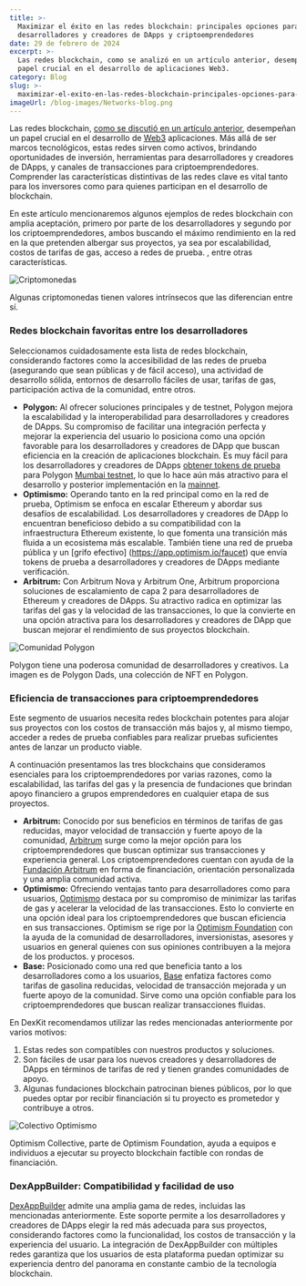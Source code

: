```yaml
---
title: >-
  Maximizar el éxito en las redes blockchain: principales opciones para
  desarrolladores y creadores de DApps y criptoemprendedores
date: 29 de febrero de 2024
excerpt: >-
  Las redes blockchain, como se analizó en un artículo anterior, desempeñan un
  papel crucial en el desarrollo de aplicaciones Web3.
category: Blog
slug: >-
  maximizar-el-exito-en-las-redes-blockchain-principales-opciones-para-desarrolladores-y-constructores-y-criptoemprendedores-de-dapps
imageUrl: /blog-images/Networks-blog.png
---
```

Las redes blockchain, [como se discutió en un artículo anterior](https://dexkit.com/embarking-on-blockchain-networks-understanding-and-their-transformative-applications/), desempeñan un papel crucial en el desarrollo de [Web3](https://dexkit.com/web3-the-present-and-the-future-of-the-internet/) aplicaciones. Más allá de ser marcos tecnológicos, estas redes sirven como activos, brindando oportunidades de inversión, herramientas para desarrolladores y creadores de DApps, y canales de transacciones para criptoemprendedores. Comprender las características distintivas de las redes clave es vital tanto para los inversores como para quienes participan en el desarrollo de blockchain.

En este artículo mencionaremos algunos ejemplos de redes blockchain con amplia aceptación, primero por parte de los desarrolladores y segundo por los criptoemprendedores, ambos buscando el máximo rendimiento en la red en la que pretenden albergar sus proyectos, ya sea por escalabilidad, costos de tarifas de gas, acceso a redes de prueba. , entre otras características.

![Criptomonedas](/blog-images/cryptocurrency-shutterstock_725383297.jpg)

Algunas criptomonedas tienen valores intrínsecos que las diferencian entre sí.

### Redes blockchain favoritas entre los desarrolladores

Seleccionamos cuidadosamente esta lista de redes blockchain, considerando factores como la accesibilidad de las redes de prueba (asegurando que sean públicas y de fácil acceso), una actividad de desarrollo sólida, entornos de desarrollo fáciles de usar, tarifas de gas, participación activa de la comunidad, entre otros.

* **Polygon:** Al ofrecer soluciones principales y de testnet, Polygon mejora la escalabilidad y la interoperabilidad para desarrolladores y creadores de DApps. Su compromiso de facilitar una integración perfecta y mejorar la experiencia del usuario lo posiciona como una opción favorable para los desarrolladores y creadores de DApp que buscan eficiencia en la creación de aplicaciones blockchain. Es muy fácil para los desarrolladores y creadores de DApps [obtener tokens de prueba](https://faucet.polygon.technology/) para Polygon [Mumbai testnet](https://mumbai.polygonscan.com/), lo que lo hace aún más atractivo para el desarrollo y posterior implementación en la [mainnet](https://polygonscan.com/).
* **Optimismo:** Operando tanto en la red principal como en la red de prueba, Optimism se enfoca en escalar Ethereum y abordar sus desafíos de escalabilidad. Los desarrolladores y creadores de DApp lo encuentran beneficioso debido a su compatibilidad con la infraestructura Ethereum existente, lo que fomenta una transición más fluida a un ecosistema más escalable. También tiene una red de prueba pública y un [grifo efectivo] (<https://app.optimism.io/faucet>) que envía tokens de prueba a desarrolladores y creadores de DApps mediante verificación.
* **Arbitrum:** Con Arbitrum Nova y Arbitrum One, Arbitrum proporciona soluciones de escalamiento de capa 2 para desarrolladores de Ethereum y creadores de DApps. Su atractivo radica en optimizar las tarifas del gas y la velocidad de las transacciones, lo que la convierte en una opción atractiva para los desarrolladores y creadores de DApp que buscan mejorar el rendimiento de sus proyectos blockchain.

![Comunidad Polygon](/blog-images/polygondads_bg.png)

Polygon tiene una poderosa comunidad de desarrolladores y creativos. La imagen es de Polygon Dads, una colección de NFT en Polygon.

### Eficiencia de transacciones para criptoemprendedores

Este segmento de usuarios necesita redes blockchain potentes para alojar sus proyectos con los costos de transacción más bajos y, al mismo tiempo, acceder a redes de prueba confiables para realizar pruebas suficientes antes de lanzar un producto viable.

A continuación presentamos las tres blockchains que consideramos esenciales para los criptoemprendedores por varias razones, como la escalabilidad, las tarifas del gas y la presencia de fundaciones que brindan apoyo financiero a grupos emprendedores en cualquier etapa de sus proyectos.

* **Arbitrum:** Conocido por sus beneficios en términos de tarifas de gas reducidas, mayor velocidad de transacción y fuerte apoyo de la comunidad, [Arbitrum](https://arbitrum.io/) surge como la mejor opción para los criptoemprendedores que buscan optimizar sus transacciones y experiencia general. Los criptoemprendedores cuentan con ayuda de la [Fundación Arbitrum](https://arbitrum.foundation/) en forma de financiación, orientación personalizada y una amplia comunidad activa.
* **Optimismo:** Ofreciendo ventajas tanto para desarrolladores como para usuarios, [Optimismo](https://optimismo.io) destaca por su compromiso de minimizar las tarifas de gas y acelerar la velocidad de las transacciones. Esto lo convierte en una opción ideal para los criptoemprendedores que buscan eficiencia en sus transacciones. Optimism se rige por la [Optimism Foundation](https://www.optimism.io/about) con la ayuda de la comunidad de desarrolladores, inversionistas, asesores y usuarios en general quienes con sus opiniones contribuyen a la mejora de los productos. y procesos.
* **Base:** Posicionado como una red que beneficia tanto a los desarrolladores como a los usuarios, [Base](https://base.org) enfatiza factores como tarifas de gasolina reducidas, velocidad de transacción mejorada y un fuerte apoyo de la comunidad. Sirve como una opción confiable para los criptoemprendedores que buscan realizar transacciones fluidas.

En DexKit recomendamos utilizar las redes mencionadas anteriormente por varios motivos:

1. Estas redes son compatibles con nuestros productos y soluciones.
2. Son fáciles de usar para los nuevos creadores y desarrolladores de DApps en términos de tarifas de red y tienen grandes comunidades de apoyo.
3. Algunas fundaciones blockchain patrocinan bienes públicos, por lo que puedes optar por recibir financiación si tu proyecto es prometedor y contribuye a otros.

![Colectivo Optimismo](/blog-images/optimismocollective.png)

Optimism Collective, parte de Optimism Foundation, ayuda a equipos e individuos a ejecutar su proyecto blockchain factible con rondas de financiación.

### DexAppBuilder: Compatibilidad y facilidad de uso

[DexAppBuilder](https://dexappbuilder.dexkit.com/) admite una amplia gama de redes, incluidas las mencionadas anteriormente. Este soporte permite a los desarrolladores y creadores de DApps elegir la red más adecuada para sus proyectos, considerando factores como la funcionalidad, los costos de transacción y la experiencia del usuario. La integración de DexAppBuilder con múltiples redes garantiza que los usuarios de esta plataforma puedan optimizar su experiencia dentro del panorama en constante cambio de la tecnología blockchain.
